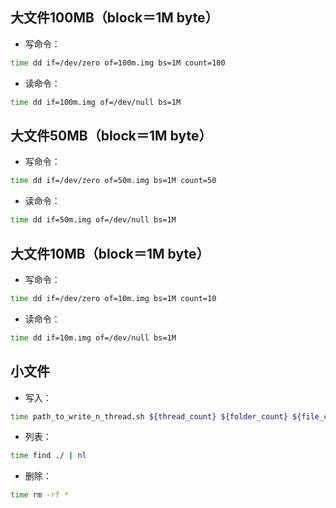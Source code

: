 ## 大文件100MB（block＝1M byte）

* 写命令：

```bash
time dd if=/dev/zero of=100m.img bs=1M count=100
```

* 读命令：
 
```bash
time dd if=100m.img of=/dev/null bs=1M
```

## 大文件50MB（block＝1M byte）

* 写命令：

```bash
time dd if=/dev/zero of=50m.img bs=1M count=50
```

* 读命令：

```bash
time dd if=50m.img of=/dev/null bs=1M
```

## 大文件10MB（block＝1M byte）

* 写命令：

```bash
time dd if=/dev/zero of=10m.img bs=1M count=10
```

* 读命令：

```bash
time dd if=10m.img of=/dev/null bs=1M
```

## 小文件

* 写入：

```bash
time path_to_write_n_thread.sh ${thread_count} ${folder_count} ${file_count_per_folder} ${block_size} ${block_count}
```

* 列表：

```bash
time find ./ | nl
```

* 删除：

```bash
time rm -rf *
```
